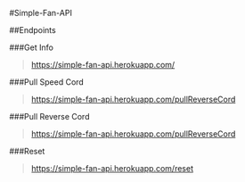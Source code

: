 #Simple-Fan-API

##Endpoints

###Get Info
> https://simple-fan-api.herokuapp.com/

###Pull Speed Cord
> https://simple-fan-api.herokuapp.com/pullReverseCord

###Pull Reverse Cord
> https://simple-fan-api.herokuapp.com/pullReverseCord

###Reset
> https://simple-fan-api.herokuapp.com/reset